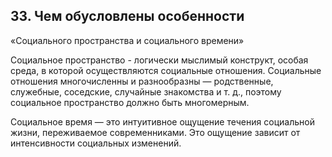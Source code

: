 ﻿## 33. Чем обусловлены особенности
«Социального пространства и социального времени»

Социальное пространство - логически мыслимый конструкт, особая среда,
в которой осуществляются социальные отношения. Социальные отношения
многочисленны и разнообразны — родственные, служебные, соседские, случайные
знакомства и т. д., поэтому социальное пространство должно быть многомерным. 

Социальное время — это интуитивное ощущение течения социальной жизни,
переживаемое современниками. Это ощущение зависит от интенсивности
социальных изменений.
